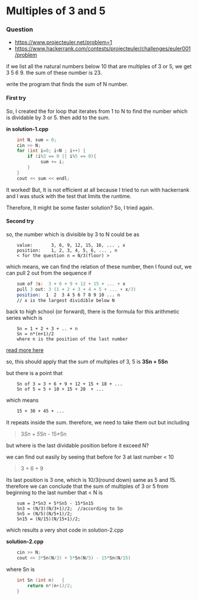 # Multiples of 3 and 5

### Question

* https://www.projecteuler.net/problem=1
* https://www.hackerrank.com/contests/projecteuler/challenges/euler001/problem

if we list all the natural numbers below 10 that are multiples of 3 or 5, we get 3 5 6 9. the sum of these number is 23. 

write the program that finds the sum of N number.

#### First try
So, I created the for loop that iterates from 1 to N to
find the number which is dividable by 3 or 5. then add to the sum.

**in solution-1.cpp**
```cpp
    int N, sum = 0;
    cin >> N;
    for (int i=0; i<N ; i++) {
        if (i%3 == 0 || i%5 == 0){
             sum += i;
        }
    }
    cout << sum << endl;
```


It worked! But, It is not efficient at all because I tried to run with hackerrank and I was stuck with the test that limits the runtime.

Therefore, It might be some faster solution? So, I tried again.

#### Second try

so, the number which is divisible by 3 to N could be as
```
    value:       3, 6, 9, 12, 15, 16, ... , x
    position:    1, 2, 3, 4, 5, 6, ... , n
    < for the question n = N/3(floor) >
```
which means, we can find the relation of these number, then I found out, we can pull 2 out from the sequence if
```asm
    sum of 3s:  3 + 6 + 9 + 12 + 15 + ... + x
    pull 3 out: 3 (1 + 2 + 3 + 4 + 5 + ... + x/3)
    position:  1  2  3 4 5 6 7 8 9 10 ... n
    // x is the largest dividible below N
```
back to high school (or forward), there is the formula for this arithmetic series which is
```
    Sn = 1 + 2 + 3 + .. + n
    Sn = n*(n+1)/2
    where n is the position of the last number
```
[read more here]( https://en.wikipedia.org/wiki/1_%2B_2_%2B_3_%2B_4_%2B_%E2%8B%AF )

so, this should apply that 
the sum of multiples of 3, 5 is **3Sn + 5Sn**

but there is a point that
```
    Sn of 3 = 3 + 6 + 9 + 12 + 15 + 18 + ... 
    Sn of 5 = 5 + 10 + 15 + 20  + ...
```
which means 
```asm
    15 + 30 + 45 + ...
```
It repeats inside the sum. therefore, we need to take them out but including
> 3*Sn + 5*Sn - 15*Sn

but where is the last dividable position before it exceed N?

we can find out easily by seeing that
before for 3 at last number < 10
> 3 + 6 + 9 

Its last position is 3 one, which is 10/3(round down) same as 5 and 15.
therefore we can conclude that
the sum of multiples of 3 or 5 from beginning to the last number that < N is
```
    sum = 3*Sn3 + 5*Sn5 - 15*Sn15
    Sn3 = (N/3)(N/3+1)/2;  //according to Sn
    Sn5 = (N/5)(N/5+1)/2;
    Sn15 = (N/15)(N/15+1)/2;
```
which results a very shot code in solution-2.cpp

**solution-2.cpp**
``` cpp
    cin >> N;
    cout << 3*Sn(N/3) + 5*Sn(N/5) - 15*Sn(N/15)
```

where Sn is
``` cpp
    int Sn (int n)   {
        return n*(n+1)/2;
    }
```

